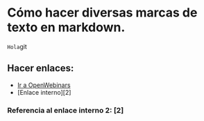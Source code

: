 # Cómo hacer diversas marcas de texto en markdown.

`Hola`git

## Hacer enlaces:

- [Ir a OpenWebinars](https://openwebinars.net/academia/)
- [Enlace interno][2]

### Referencia al enlace interno 2: [2]